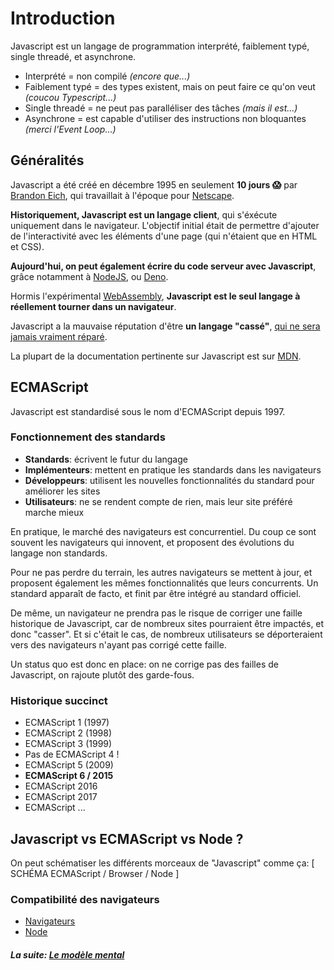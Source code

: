 # Introduction

Javascript est un langage de programmation interprété, faiblement typé, single
threadé, et asynchrone.

- Interprété = non compilé _(encore que...)_
- Faiblement typé = des types existent, mais on peut faire ce qu'on veut
  _(coucou Typescript...)_
- Single threadé = ne peut pas paralléliser des tâches _(mais il est...)_
- Asynchrone = est capable d'utiliser des instructions non bloquantes _(merci
  l'Event Loop...)_

## Généralités

Javascript a été créé en décembre 1995 en seulement **10 jours :scream:** par
[Brandon Eich](https://fr.wikipedia.org/wiki/Brendan_Eich), qui travaillait à
l'époque pour [Netscape](https://fr.wikipedia.org/wiki/Netscape).

**Historiquement, Javascript est un langage client**, qui s'éxécute uniquement
dans le navigateur. L'objectif initial était de permettre d'ajouter de
l'interactivité avec les éléments d'une page (qui n'étaient que en HTML et CSS).

**Aujourd'hui, on peut également écrire du code serveur avec Javascript**, grâce
notamment à [NodeJS](https://fr.wikipedia.org/wiki/Node.js), ou
[Deno](https://deno.land/).

Hormis l'expérimental
[WebAssembly](https://developer.mozilla.org/fr/docs/WebAssembly), **Javascript
est le seul langage à réellement tourner dans un navigateur**.

Javascript a la mauvaise réputation d'être **un langage "cassé"**,
[qui ne sera jamais vraiment réparé](https://www.youtube.com/watch?v=7eNFQqMSxtU).

La plupart de la documentation pertinente sur Javascript est sur
[MDN](https://developer.mozilla.org/en-US/docs/Web/JavaScript/JavaScript_technologies_overview).

## ECMAScript

Javascript est standardisé sous le nom d'ECMAScript depuis 1997.

### Fonctionnement des standards

- **Standards**: écrivent le futur du langage
- **Implémenteurs**: mettent en pratique les standards dans les navigateurs
- **Développeurs**: utilisent les nouvelles fonctionnalités du standard pour
  améliorer les sites
- **Utilisateurs**: ne se rendent compte de rien, mais leur site préféré marche
  mieux

En pratique, le marché des navigateurs est concurrentiel. Du coup ce sont
souvent les navigateurs qui innovent, et proposent des évolutions du langage non
standards.

Pour ne pas perdre du terrain, les autres navigateurs se mettent à jour, et
proposent également les mêmes fonctionnalités que leurs concurrents. Un standard
apparaît de facto, et finit par être intégré au standard officiel.

De même, un navigateur ne prendra pas le risque de corriger une faille
historique de Javascript, car de nombreux sites pourraient être impactés, et
donc "casser". Et si c'était le cas, de nombreux utilisateurs se déporteraient
vers des navigateurs n'ayant pas corrigé cette faille.

Un status quo est donc en place: on ne corrige pas des failles de Javascript, on
rajoute plutôt des garde-fous.

### Historique succinct

- ECMAScript 1 (1997)
- ECMAScript 2 (1998)
- ECMAScript 3 (1999)
- Pas de ECMAScript 4 !
- ECMAScript 5 (2009)
- **ECMAScript 6 / 2015**
- ECMAScript 2016
- ECMAScript 2017
- ECMAScript ...

## Javascript vs ECMAScript vs Node ?

On peut schématiser les différents morceaux de "Javascript" comme ça:
[ SCHÉMA ECMAScript / Browser / Node ]

### Compatibilité des navigateurs

- [Navigateurs](https://kangax.github.io/compat-table/es6/)
- [Node](http://node.green/)

#### _La suite: [Le modèle mental](../1_mental_models/1-1_intro.md)_
